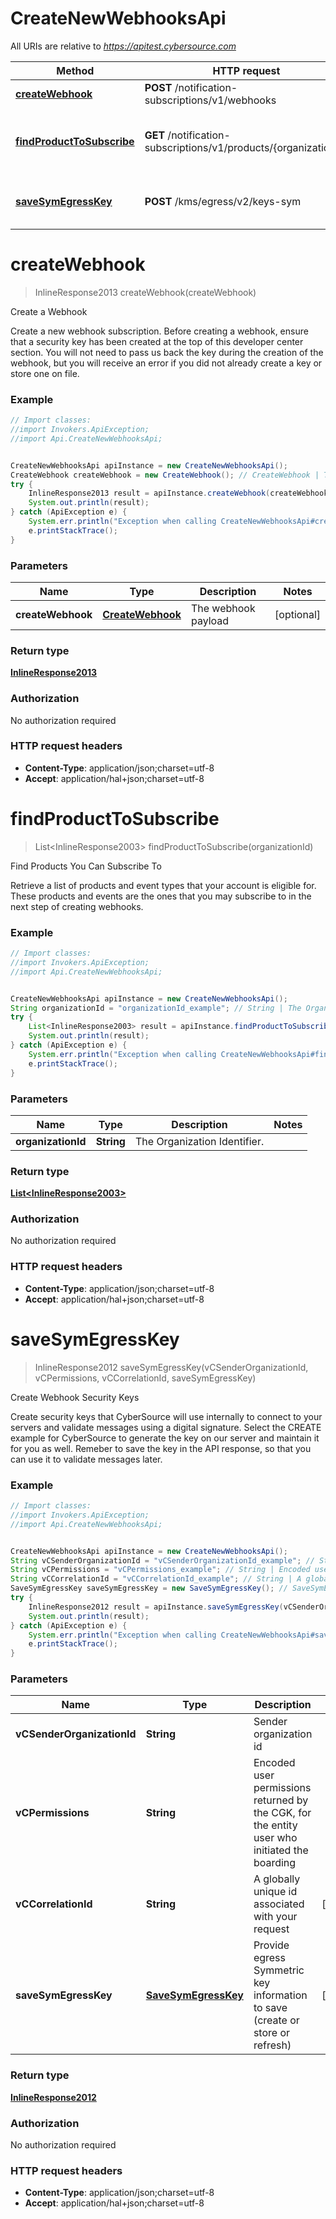 # CreateNewWebhooksApi

All URIs are relative to *https://apitest.cybersource.com*

Method | HTTP request | Description
------------- | ------------- | -------------
[**createWebhook**](CreateNewWebhooksApi.md#createWebhook) | **POST** /notification-subscriptions/v1/webhooks | Create a Webhook
[**findProductToSubscribe**](CreateNewWebhooksApi.md#findProductToSubscribe) | **GET** /notification-subscriptions/v1/products/{organizationId} | Find Products You Can Subscribe To
[**saveSymEgressKey**](CreateNewWebhooksApi.md#saveSymEgressKey) | **POST** /kms/egress/v2/keys-sym | Create Webhook Security Keys


<a name="createWebhook"></a>
# **createWebhook**
> InlineResponse2013 createWebhook(createWebhook)

Create a Webhook

Create a new webhook subscription. Before creating a webhook, ensure that a security key has been created at the top of this developer center section. You will not need to pass us back the key during the creation of the webhook, but you will receive an error if you did not already create a key or store one on file. 

### Example
```java
// Import classes:
//import Invokers.ApiException;
//import Api.CreateNewWebhooksApi;


CreateNewWebhooksApi apiInstance = new CreateNewWebhooksApi();
CreateWebhook createWebhook = new CreateWebhook(); // CreateWebhook | The webhook payload
try {
    InlineResponse2013 result = apiInstance.createWebhook(createWebhook);
    System.out.println(result);
} catch (ApiException e) {
    System.err.println("Exception when calling CreateNewWebhooksApi#createWebhook");
    e.printStackTrace();
}
```

### Parameters

Name | Type | Description  | Notes
------------- | ------------- | ------------- | -------------
 **createWebhook** | [**CreateWebhook**](CreateWebhook.md)| The webhook payload | [optional]

### Return type

[**InlineResponse2013**](InlineResponse2013.md)

### Authorization

No authorization required

### HTTP request headers

 - **Content-Type**: application/json;charset=utf-8
 - **Accept**: application/hal+json;charset=utf-8

<a name="findProductToSubscribe"></a>
# **findProductToSubscribe**
> List&lt;InlineResponse2003&gt; findProductToSubscribe(organizationId)

Find Products You Can Subscribe To

Retrieve a list of products and event types that your account is eligible for. These products and events are the ones that you may subscribe to in the next step of creating webhooks.

### Example
```java
// Import classes:
//import Invokers.ApiException;
//import Api.CreateNewWebhooksApi;


CreateNewWebhooksApi apiInstance = new CreateNewWebhooksApi();
String organizationId = "organizationId_example"; // String | The Organization Identifier.
try {
    List<InlineResponse2003> result = apiInstance.findProductToSubscribe(organizationId);
    System.out.println(result);
} catch (ApiException e) {
    System.err.println("Exception when calling CreateNewWebhooksApi#findProductToSubscribe");
    e.printStackTrace();
}
```

### Parameters

Name | Type | Description  | Notes
------------- | ------------- | ------------- | -------------
 **organizationId** | **String**| The Organization Identifier. |

### Return type

[**List&lt;InlineResponse2003&gt;**](InlineResponse2003.md)

### Authorization

No authorization required

### HTTP request headers

 - **Content-Type**: application/json;charset=utf-8
 - **Accept**: application/hal+json;charset=utf-8

<a name="saveSymEgressKey"></a>
# **saveSymEgressKey**
> InlineResponse2012 saveSymEgressKey(vCSenderOrganizationId, vCPermissions, vCCorrelationId, saveSymEgressKey)

Create Webhook Security Keys

Create security keys that CyberSource will use internally to connect to your servers and validate messages using a digital signature.  Select the CREATE example for CyberSource to generate the key on our server and maintain it for you as well. Remeber to save the key in the API response, so that you can use it to validate messages later. 

### Example
```java
// Import classes:
//import Invokers.ApiException;
//import Api.CreateNewWebhooksApi;


CreateNewWebhooksApi apiInstance = new CreateNewWebhooksApi();
String vCSenderOrganizationId = "vCSenderOrganizationId_example"; // String | Sender organization id
String vCPermissions = "vCPermissions_example"; // String | Encoded user permissions returned by the CGK, for the entity user who initiated the boarding
String vCCorrelationId = "vCCorrelationId_example"; // String | A globally unique id associated with your request
SaveSymEgressKey saveSymEgressKey = new SaveSymEgressKey(); // SaveSymEgressKey | Provide egress Symmetric key information to save (create or store or refresh)
try {
    InlineResponse2012 result = apiInstance.saveSymEgressKey(vCSenderOrganizationId, vCPermissions, vCCorrelationId, saveSymEgressKey);
    System.out.println(result);
} catch (ApiException e) {
    System.err.println("Exception when calling CreateNewWebhooksApi#saveSymEgressKey");
    e.printStackTrace();
}
```

### Parameters

Name | Type | Description  | Notes
------------- | ------------- | ------------- | -------------
 **vCSenderOrganizationId** | **String**| Sender organization id |
 **vCPermissions** | **String**| Encoded user permissions returned by the CGK, for the entity user who initiated the boarding |
 **vCCorrelationId** | **String**| A globally unique id associated with your request | [optional]
 **saveSymEgressKey** | [**SaveSymEgressKey**](SaveSymEgressKey.md)| Provide egress Symmetric key information to save (create or store or refresh) | [optional]

### Return type

[**InlineResponse2012**](InlineResponse2012.md)

### Authorization

No authorization required

### HTTP request headers

 - **Content-Type**: application/json;charset=utf-8
 - **Accept**: application/hal+json;charset=utf-8


